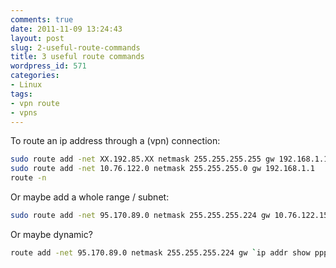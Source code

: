 ```yaml
---
comments: true
date: 2011-11-09 13:24:43
layout: post
slug: 2-useful-route-commands
title: 3 useful route commands
wordpress_id: 571
categories:
- Linux
tags:
- vpn route
- vpns
---
```


To route an ip address through a (vpn) connection:
```bash
sudo route add -net XX.192.85.XX netmask 255.255.255.255 gw 192.168.1.1
sudo route add -net 10.76.122.0 netmask 255.255.255.0 gw 192.168.1.1
route -n
```

Or maybe add a whole range / subnet:
```bash
sudo route add -net 95.170.89.0 netmask 255.255.255.224 gw 10.76.122.152
```

Or maybe dynamic?
```bash
route add -net 95.170.89.0 netmask 255.255.255.224 gw `ip addr show ppp0 | awk '/inet/{print$2}'`
```
